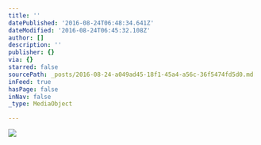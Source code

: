 ```yaml
---
title: ''
datePublished: '2016-08-24T06:48:34.641Z'
dateModified: '2016-08-24T06:45:32.108Z'
author: []
description: ''
publisher: {}
via: {}
starred: false
sourcePath: _posts/2016-08-24-a049ad45-18f1-45a4-a56c-36f5474fd5d0.md
inFeed: true
hasPage: false
inNav: false
_type: MediaObject

---
```

![](https://the-grid-user-content.s3-us-west-2.amazonaws.com/6f5af23a-ce9c-40d9-8626-89eb3b59bb58.jpg)